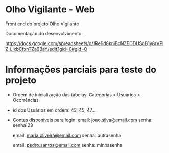 # Olho Vigilante - Web

Front end do projeto Olho Vigilante

Documentação do desenvolvimento:

https://docs.google.com/spreadsheets/d/1Re6d8kniBcNZEODUSoB1y8rVPiZ-LixbCfxnTZa9BaY/edit?gid=0#gid=0

# Informações parciais para teste do projeto

- Ordem de inicialização das tabelas: Categorias > Usuarios > Ocorrências
- id dos Usuários em ordem: 43, 45, 47...
- Contas disponíveis para login:
	email: joao.silva@email.com
	senha: senha123
	
	email: maria.oliveira@email.com
	senha: outrasenha

	email: pedro.santos@email.com
	senha: minhasenha

